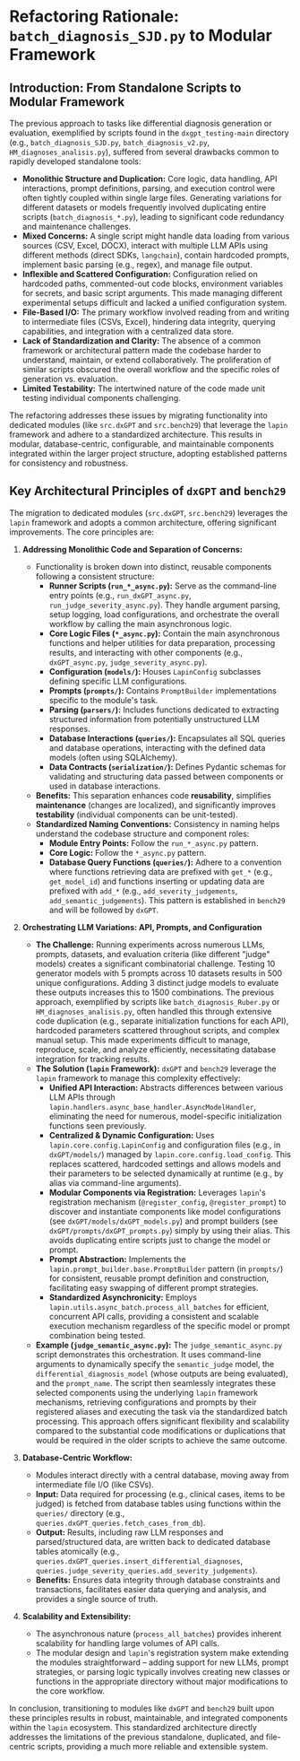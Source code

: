 # Refactoring Rationale: `batch_diagnosis_SJD.py` to Modular Framework

## Introduction: From Standalone Scripts to Modular Framework

The previous approach to tasks like differential diagnosis generation or evaluation, exemplified by scripts found in the `dxgpt_testing-main` directory (e.g., `batch_diagnosis_SJD.py`, `batch_diagnosis_v2.py`, `HM_diagnoses_analisis.py`), suffered from several drawbacks common to rapidly developed standalone tools:

*   **Monolithic Structure and Duplication:** Core logic, data handling, API interactions, prompt definitions, parsing, and execution control were often tightly coupled within single large files. Generating variations for different datasets or models frequently involved duplicating entire scripts (`batch_diagnosis_*.py`), leading to significant code redundancy and maintenance challenges.
*   **Mixed Concerns:** A single script might handle data loading from various sources (CSV, Excel, DOCX), interact with multiple LLM APIs using different methods (direct SDKs, `langchain`), contain hardcoded prompts, implement basic parsing (e.g., regex), and manage file output.
*   **Inflexible and Scattered Configuration:** Configuration relied on hardcoded paths, commented-out code blocks, environment variables for secrets, and basic script arguments. This made managing different experimental setups difficult and lacked a unified configuration system.
*   **File-Based I/O:** The primary workflow involved reading from and writing to intermediate files (CSVs, Excel), hindering data integrity, querying capabilities, and integration with a centralized data store.
*   **Lack of Standardization and Clarity:** The absence of a common framework or architectural pattern made the codebase harder to understand, maintain, or extend collaboratively. The proliferation of similar scripts obscured the overall workflow and the specific roles of generation vs. evaluation.
*   **Limited Testability:** The intertwined nature of the code made unit testing individual components challenging.

The refactoring addresses these issues by migrating functionality into dedicated modules (like `src.dxGPT` and `src.bench29`) that leverage the `lapin` framework and adhere to a standardized architecture. This results in modular, database-centric, configurable, and maintainable components integrated within the larger project structure, adopting established patterns for consistency and robustness.

## Key Architectural Principles of `dxGPT` and `bench29`

The migration to dedicated modules (`src.dxGPT`, `src.bench29`) leverages the `lapin` framework and adopts a common architecture, offering significant improvements. The core principles are:

1.  **Addressing Monolithic Code and Separation of Concerns:**
    *   Functionality is broken down into distinct, reusable components following a consistent structure:
        *   **Runner Scripts (`run_*_async.py`):** Serve as the command-line entry points (e.g., `run_dxGPT_async.py`, `run_judge_severity_async.py`). They handle argument parsing, setup logging, load configurations, and orchestrate the overall workflow by calling the main asynchronous logic.
        *   **Core Logic Files (`*_async.py`):** Contain the main asynchronous functions and helper utilities for data preparation, processing results, and interacting with other components (e.g., `dxGPT_async.py`, `judge_severity_async.py`).
        *   **Configuration (`models/`):** Houses `LapinConfig` subclasses defining specific LLM configurations.
        *   **Prompts (`prompts/`):** Contains `PromptBuilder` implementations specific to the module's task.
        *   **Parsing (`parsers/`):** Includes functions dedicated to extracting structured information from potentially unstructured LLM responses.
        *   **Database Interactions (`queries/`):** Encapsulates all SQL queries and database operations, interacting with the defined data models (often using SQLAlchemy).
        *   **Data Contracts (`serialization/`):** Defines Pydantic schemas for validating and structuring data passed between components or used in database interactions.
    *   **Benefits:** This separation enhances code **reusability**, simplifies **maintenance** (changes are localized), and significantly improves **testability** (individual components can be unit-tested).
    *   **Standardized Naming Conventions:** Consistency in naming helps understand the codebase structure and component roles:
        *   **Module Entry Points:** Follow the `run_*_async.py` pattern.
        *   **Core Logic:** Follow the `*_async.py` pattern.
        *   **Database Query Functions (`queries/`):** Adhere to a convention where functions retrieving data are prefixed with `get_*` (e.g., `get_model_id`) and functions inserting or updating data are prefixed with `add_*` (e.g., `add_severity_judgements`, `add_semantic_judgements`). This pattern is established in `bench29` and will be followed by `dxGPT`.

2.  **Orchestrating LLM Variations: API, Prompts, and Configuration**
    *   **The Challenge:** Running experiments across numerous LLMs, prompts, datasets, and evaluation criteria (like different "judge" models) creates a significant combinatorial challenge. Testing 10 generator models with 5 prompts across 10 datasets results in 500 unique configurations. Adding 3 distinct judge models to evaluate these outputs increases this to 1500 combinations. The previous approach, exemplified by scripts like `batch_diagnosis_Ruber.py` or `HM_diagnoses_analisis.py`, often handled this through extensive code duplication (e.g., separate initialization functions for each API), hardcoded parameters scattered throughout scripts, and complex manual setup. This made experiments difficult to manage, reproduce, scale, and analyze efficiently, necessitating database integration for tracking results.
    *   **The Solution (`lapin` Framework):** `dxGPT` and `bench29` leverage the `lapin` framework to manage this complexity effectively:
        *   **Unified API Interaction:** Abstracts differences between various LLM APIs through `lapin.handlers.async_base_handler.AsyncModelHandler`, eliminating the need for numerous, model-specific initialization functions seen previously.
        *   **Centralized & Dynamic Configuration:** Uses `lapin.core.config.LapinConfig` and configuration files (e.g., in `dxGPT/models/`) managed by `lapin.core.config.load_config`. This replaces scattered, hardcoded settings and allows models and their parameters to be selected dynamically at runtime (e.g., by alias via command-line arguments).
        *   **Modular Components via Registration:** Leverages `lapin`'s registration mechanism (`@register_config`, `@register_prompt`) to discover and instantiate components like model configurations (see `dxGPT/models/dxGPT_models.py`) and prompt builders (see `dxGPT/prompts/dxGPT_prompts.py`) simply by using their alias. This avoids duplicating entire scripts just to change the model or prompt.
        *   **Prompt Abstraction:** Implements the `lapin.prompt_builder.base.PromptBuilder` pattern (in `prompts/`) for consistent, reusable prompt definition and construction, facilitating easy swapping of different prompt strategies.
        *   **Standardized Asynchronicity:** Employs `lapin.utils.async_batch.process_all_batches` for efficient, concurrent API calls, providing a consistent and scalable execution mechanism regardless of the specific model or prompt combination being tested.
    *   **Example (`judge_semantic_async.py`):** The `judge_semantic_async.py` script demonstrates this orchestration. It uses command-line arguments to dynamically specify the `semantic_judge` model, the `differential_diagnosis_model` (whose outputs are being evaluated), and the `prompt_name`. The script then seamlessly integrates these selected components using the underlying `lapin` framework mechanisms, retrieving configurations and prompts by their registered aliases and executing the task via the standardized batch processing. This approach offers significant flexibility and scalability compared to the substantial code modifications or duplications that would be required in the older scripts to achieve the same outcome.

3.  **Database-Centric Workflow:**
    *   Modules interact directly with a central database, moving away from intermediate file I/O (like CSVs).
    *   **Input:** Data required for processing (e.g., clinical cases, items to be judged) is fetched from database tables using functions within the `queries/` directory (e.g., `queries.dxGPT_queries.fetch_cases_from_db`).
    *   **Output:** Results, including raw LLM responses and parsed/structured data, are written back to dedicated database tables atomically (e.g., `queries.dxGPT_queries.insert_differential_diagnoses`, `queries.judge_severity_queries.add_severity_judgements`).
    *   **Benefits:** Ensures data integrity through database constraints and transactions, facilitates easier data querying and analysis, and provides a single source of truth.

4.  **Scalability and Extensibility:**
    *   The asynchronous nature (`process_all_batches`) provides inherent scalability for handling large volumes of API calls.
    *   The modular design and `lapin`'s registration system make extending the modules straightforward – adding support for new LLMs, prompt strategies, or parsing logic typically involves creating new classes or functions in the appropriate directory without major modifications to the core workflow.

In conclusion, transitioning to modules like `dxGPT` and `bench29` built upon these principles results in robust, maintainable, and integrated components within the `lapin` ecosystem. This standardized architecture directly addresses the limitations of the previous standalone, duplicated, and file-centric scripts, providing a much more reliable and extensible system. 